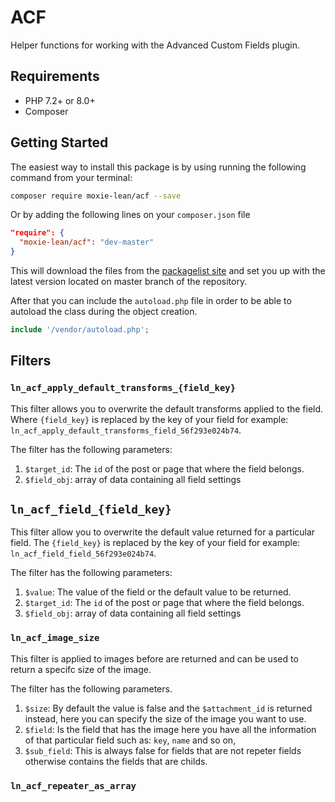 # ACF

Helper functions for working with the Advanced Custom Fields plugin.

## Requirements

- PHP 7.2+ or 8.0+
- Composer 

## Getting Started

The easiest way to install this package is by using running the following command from your terminal:

```bash
composer require moxie-lean/acf --save
```

Or by adding the following lines on your `composer.json` file

```json
"require": {
  "moxie-lean/acf": "dev-master"
}
```

This will download the files from the [packagelist site](https://packagist.org/packages/moxie-lean/acf) 
and set you up with the latest version located on master branch of the repository. 

After that you can include the `autoload.php` file in order to be able to autoload 
the class during the object creation. 

```php
include '/vendor/autoload.php';
```

## Filters

### `ln_acf_apply_default_transforms_{field_key}`

This filter allows you to overwrite the default transforms applied to
the field. Where `{field_key}` is replaced by the key of your field
for example: `ln_acf_apply_default_transforms_field_56f293e024b74`.   

The filter has the following parameters:  

1. `$target_id`: The `id` of the post or page that where the field
   belongs.
2. `$field_obj`: array of data containing all field settings   

## `ln_acf_field_{field_key}`

This filter allow you to overwrite the default value returned for a
particular field. The `{field_key}` is replaced by the key of your field
for example: `ln_acf_field_field_56f293e024b74`.  

The filter has the following parameters:  

1. `$value`: The value of the field or the default value to be returned.
2. `$target_id`: The `id` of the post or page that where the field
   belongs.
3. `$field_obj`: array of data containing all field settings   

### `ln_acf_image_size`

This filter is applied to images before are returned and can be used to
return a specifc size of the image.  

The filter has the following parameters. 

1. `$size`: By default the value is false and the `$attachment_id` is
   returned instead, here you can specify the size of the image you want to use.
2. `$field`: Is the field that has the image here you have all the
   information of that particular field such as: `key`, `name` and so
on,
3. `$sub_field`: This is always false for fields that are not repeter
   fields otherwise contains the fields that are childs.

### `ln_acf_repeater_as_array`
